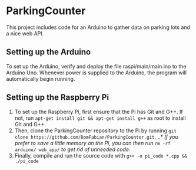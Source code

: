 # ParkingCounter
This project includes code for an Arduino to gather data on parking lots and a nice web API.

## Setting up the Arduino
To set up the Arduino, verify and deploy the file raspi/main/main.ino to the Arduino Uno.
Whenever power is supplied to the Arduino, the program will automatically begin running.

## Setting up the Raspberry Pi
1. To set up the Raspberry Pi, first ensure that the Pi has Git and G++. If not, run
`apt-get install git && apt-get install g++` as root to install Git and G++.
2. Then, clone the ParkingCounter repository to the Pi by running
`git clone https://github.com/DomFabian/ParkingCounter.git`.
..* *If you prefer to save a little memory on the Pi, you can then run*
`rm -rf arduino/ web_app/` *to get rid of unneeded code.*
3. Finally, compile and run the source code with `g++ -o pi_code *.cpp && ./pi_code`
